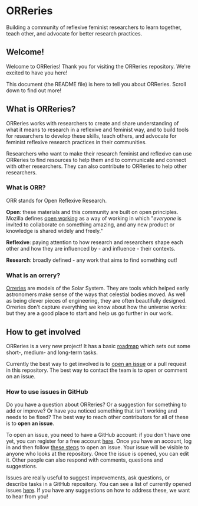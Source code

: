 # ORReries

Building a community of reflexive feminist researchers to learn together, teach other, and advocate for better research practices. 

## Welcome!

Welcome to ORReries! Thank you for visiting the ORReries repository. We're excited to have you here!

This document (the README file) is here to tell you about ORReries. Scroll down to find out more!

## What is ORReries?
ORReries works with researchers to create and share understanding of what it means to research in a reflexive and feminist way, and to build tools for researchers to develop these skills, teach others, and advocate for feminist reflexive research practices in their communities.

Researchers who want to make their research feminist and reflexive can use ORReries to find resources to help them and to communicate and connect with other researchers. 
They can also contribute to ORReries to help other researchers.

### What is ORR?
ORR stands for Open Reflexive Research.

**Open**: these materials and this community are built on open principles. 
Mozilla defines [open working](https://mozilla.github.io/open-leadership-training-series/) as a way of working in which "_everyone_ is invited to collaborate on something amazing, and any new product or knowledge is shared widely and freely."

**Reflexive**: paying attention to how research and researchers shape each other and how they are influenced by - and influence - their contexts.

**Research**: broadly defined - any work that aims to find something out!

### What is an orrery?
[Orreries](https://en.wikipedia.org/wiki/Orrery) are models of the Solar System. 
They are tools which helped early astronomers make sense of the ways that celestial bodies moved.
As well as being clever pieces of engineering, they are often beautifully designed.
Orreries don't capture everything we know about how the universe works: but they are a good place to start and help us go further in our work. 

## How to get involved
ORReries is a very new project! 
It has a basic [roadmap](https://github.com/LauraCarter/ORReries/projects/1) which sets out some short-, medium- and long-term tasks.

Currently the best way to get involved is to [open an issue](https://github.com/LauraCarter/ORReries/blob/main/README.md#how-to-use-issues-in-github) or a pull request in this repository. 
The best way to contact the team is to open or comment on an issue.

### How to use issues in GitHub
Do you have a question about ORReries? 
Or a suggestion for something to add or improve? 
Or have you noticed something that isn't working and needs to be fixed? 
The best way to reach other contributors for all of these is to **open an issue**. 

To open an issue, you need to have a GitHub account: if you don't have one yet, you can register for a free account [here](https://github.com/pricing).
Once you have an account, log in and then follow [these steps](https://docs.github.com/en/github/managing-your-work-on-github/creating-an-issue) to open an issue. 
Your issue will be visible to anyone who looks at the repository. 
Once the issue is opened, you can edit it.
Other people can also respond with comments, questions and suggestions. 

Issues are really useful to suggest improvements, ask questions, or describe tasks in a GitHub repository. 
You can see a list of currently opened issues [here](https://github.com/LauraCarter/ORReries/issues). 
If you have any suggestions on how to address these, we want to hear from you!
